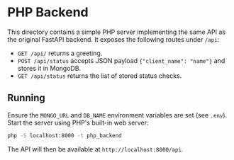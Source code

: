 # PHP Backend

This directory contains a simple PHP server implementing the same API as the original FastAPI backend. It exposes the following routes under `/api`:

- `GET /api/` returns a greeting.
- `POST /api/status` accepts JSON payload `{"client_name": "name"}` and stores it in MongoDB.
- `GET /api/status` returns the list of stored status checks.

## Running

Ensure the `MONGO_URL` and `DB_NAME` environment variables are set (see `.env`). Start the server using PHP's built-in web server:

```bash
php -S localhost:8000 -t php_backend
```

The API will then be available at `http://localhost:8000/api`.
